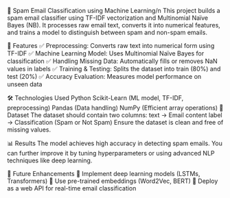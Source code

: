 📧 Spam Email Classification using Machine Learning/n
This project builds a spam email classifier using TF-IDF vectorization and Multinomial Naïve Bayes (NB). It processes raw email text, converts it into numerical features, and trains a model to distinguish between spam and non-spam emails.

🚀 Features
✅ Preprocessing: Converts raw text into numerical form using TF-IDF
✅ Machine Learning Model: Uses Multinomial Naïve Bayes for classification
✅ Handling Missing Data: Automatically fills or removes NaN values in labels
✅ Training & Testing: Splits the dataset into train (80%) and test (20%)
✅ Accuracy Evaluation: Measures model performance on unseen data

🛠️ Technologies Used
Python
Scikit-Learn (ML model, TF-IDF, preprocessing)
Pandas (Data handling)
NumPy (Efficient array operations)
📂 Dataset
The dataset should contain two columns:
text → Email content
label → Classification (Spam or Not Spam)
Ensure the dataset is clean and free of missing values.

📊 Results
The model achieves high accuracy in detecting spam emails. You can further improve it by tuning hyperparameters or using advanced NLP techniques like deep learning.

🔗 Future Enhancements
🔹 Implement deep learning models (LSTMs, Transformers)
🔹 Use pre-trained embeddings (Word2Vec, BERT)
🔹 Deploy as a web API for real-time email classification
